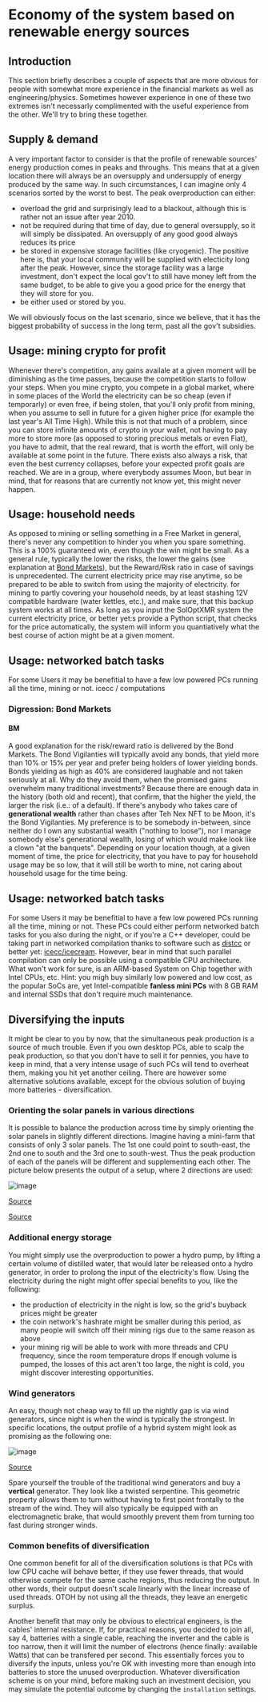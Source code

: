 # Economy of the system based on renewable energy sources

## Introduction 
This section briefly describes a couple of aspects that are more obvious for people with somewhat more experience in the financial markets as well as engineering/physics. 
Sometimes however experience in one of these two extremes isn't necessarly complimented with the useful experience from the other. 
We'll try to bring these together. 

## Supply & demand
A very important factor to consider is that the profile of renewable sources' energy production comes in peaks and throughs. 
This means that at a given location there will always be an oversupply and undersupply of energy produced by the same way.
In such circumstances, I can imagine only 4 scenarios sorted by the worst to best.
The peak overproduction can either:
- overload the grid and surprisingly lead to a blackout, although this is rather not an issue after year 2010.
- not be required during that time of day, due to general oversupply, so it will simply be dissipated. An oversupply of any good good always reduces its price
- be stored in expensive storage facilities (like cryogenic). The positive here is, that your local community will be supplied with electicity long after the peak. However, since the storage facility was a large investment, don't expect the local gov't to still have money left from the same budget, to be able to give you a good price for the energy that they will store for you.
- be either used or stored by you.

We will obviously focus on the last scenario, since we believe, that it has the biggest probability of success in the long term, past all the gov't subsidies.

## Usage: mining crypto for profit
Whenever there's competition, any gains availale at a given moment will be diminishing as the time passes, because the competition starts to follow your steps.
When you mine crypto, you compete in a global market, where in some places of the World the electricity can be so cheap (even if temporarly) or even free, if being stolen, that you'll only profit from mining, when you assume to sell in future for a given higher price (for example the last year's All Time High).
While this is not that much of a problem, since you can store infinite amounts of crypto in your wallet, not having to pay more to store more (as opposed to storing precious metals or even Fiat), you have to admit, that the real reward, that is worth the effort, will only be available at some point in the future.
There exists also always a risk, that even the best currency collapses, before your expected profit goals are reached. 
We are in a group, where everybody assumes Moon, but bear in mind, that for reasons that are currently not know yet, this might never happen.

## Usage: household needs
As opposed to mining or selling something in a Free Market in general, there's never any competition to hinder you when you spare something. This is a 100% guaranteed win, even though the win might be small.
As a general rule, typically the lower the risks, the lower the gains (see explanation at [Bond Markets](#bm)), but the Reward/Risk ratio in case of savings is unprecedented. 
The current electricity price may rise anytime, so be prepared to be able to switch from using the majority of electricity.
for mining to partly covering your household needs, by at least stashing 12V compatible hardware (water kettles, etc.), and make sure, that this backup system works at all times.
As long as you input the SolOptXMR system the current electricity price, or better yet:s provide a Python script, that checks for the price automatically, the system will inform you quantiatively what the best course of action might be at a given moment. 


## Usage: networked batch tasks
For some Users it may be benefitial to have a few low powered PCs running all the time, mining or not.
icecc / computations

### Digression: Bond Markets
#### BM
A good explanation for the risk/reward ratio is delivered by the Bond Markets. 
The Bond Vigilanties will typically avoid any bonds, that yield more than 10% or 15% per year and prefer being holders of lower yielding bonds. 
Bonds yielding as high as 40% are considered laughable and not taken seriously at all. 
Why do they avoid them, when the promised gains overwhelm many traditional investments? 
Because there are enough data in the history (both old and recent), that confirm, that the higher the yield, the larger the risk (i.e.: of a default).
If there's anybody who takes care of **generational wealth** rather than chases after Teh Nex NFT to be Moon, it's the Bond Vigilanties.
My preference is to be somebody in-between, since neither do I own any substantial wealth ("nothing to loose"), nor I manage somebody else's generational wealth, losing of which would make look like a clown "at the banquets". 
Depending on your location though, at a given moment of time, the price for electricity, that you have to pay for household usage may be so low, that it will still be worth to mine, not caring about household usage for the time being. 

## Usage: networked batch tasks
For some Users it may be benefitial to have a few low powered PCs running all the time, mining or not.
These PCs could either perform networked batch tasks for you also during the night, or if you're a C++ developer, could be taking part in networked compilation thanks to software such as [distcc](https://www.distcc.org/) or better yet: [icecc/icecream](https://github.com/icecc/icecream).
However, bear in mind that such parallel compilation can only be possible using a compatible CPU architecture.
What won't work for sure, is an ARM-based System on Chip together with Intel CPUs, etc. Hint: you migh buy similarly low powered and low cost, as the popular SoCs are, yet Intel-compatible **fanless mini PCs** with 8 GB RAM and internal SSDs that don't require much maintenance.

## Diversifying the inputs
It might be clear to you by now, that the simultaneous peak production is a source of much trouble.
Even if you own desktop PCs, able to scalp the peak production, so that you don't have to sell it for pennies, you have to keep in mind, that a very intense usage of such PCs will tend to overheat them, making you hit yet another ceiling.
There are however some alternative solutions available, except for the obvious solution of buying more batteries - diversification.

### Orienting the solar panels in various directions
It is possible to balance the production across time by simply orienting the solar panels in slightly different directions. 
Imagine having a mini-farm that consists of only 3 solar panels. 
The 1st one could point to south-east, the 2nd one to south and the 3rd one to south-west.
Thus the peak production of each of the panels will be different and supplementing each other.
The picture below presents the output of a setup, where 2 directions are used:

![image](https://user-images.githubusercontent.com/63722585/164888181-a4d5a7f9-f3ea-46b6-b261-b2c736df4b70.png)

[Source](https://pvlib-python.readthedocs.io/en/stable/gallery/irradiance-transposition/plot_mixed_orientation.html#sphx-glr-gallery-irradiance-transposition-plot-mixed-orientation-py)

[Source](https://pvlib-python.readthedocs.io/en/stable/gallery/irradiance-transposition/plot_mixed_orientation.html#sphx-glr-gallery-irradiance-transposition-plot-mixed-orientation-py)

### Additional energy storage
You might simply use the overproduction to power a hydro pump, by lifting a certain volume of distilled water, that would later be released onto a hydro generator, in order to prolong the input of the electricity's flow.
Using the electricity during the night might offer special benefits to you, like the following:
- the production of electricity in the night is low, so the grid's buyback prices might be greater
- the coin network's hashrate might be smaller during this period, as many people will switch off their mining rigs due to the same reason as above
- your mining rig will be able to work with more threads and CPU frequency, since the room temperature drops 
If enough volume is pumped, the losses of this act aren't too large, the night is cold, you might discover interesting opportunities.   


### Wind generators
An easy, though not cheap way to fill up the nightly gap is via wind generators, since night is when the wind is typically the strongest. 
In specific locations, the output profile of a hybrid system might look as promising as the following one:

![image](https://user-images.githubusercontent.com/63722585/164888207-cb7c3315-1dfb-4137-bc0a-80783f31b53b.png)

[Source](https://www.researchgate.net/publication/319236214_Wind-Solar_Hybrid_System_-_An_Innovative_and_Smart_Approach_to_Augment_Renewable_Generation_and_Moderate_Variability_to_the_Grid)

Spare yourself the trouble of the traditional wind generators and buy a **vertical** generator.
They look like a twisted serpentine.
This geometric property allows them to turn without having to first point frontally to the stream of the wind.
They will also typically be equipped with an electromagnetic brake, that would smoothly prevent them from turning too fast during stronger winds.


### Common benefits of diversification
One common benefit for all of the diversification solutions is that PCs with low CPU cache will behave better, if they use fewer threads, that would otherwise compete for the same cache regions, thus reducing the output.
In other words, their output doesn't scale linearly with the linear increase of used threads.
OTOH by not using all the threads, they leave an energetic surplus.

Another benefit that may only be obvious to electrical engineers, is the cables' internal resistance.
If, for practical reasons, you decided to join all, say 4, batteries with a single cable, reaching the inverter and the cable is too narrow, then it will limit the number of electrons (hence finally: available Watts) that can be transfered per second.
This essentially forces you to diversify the inputs, unless you're OK with investing more than enough into batteries to store the unused overproduction.
Whatever diversification scheme is on your mind, before making such an investment decision, you may simulate the potential outcome by changing the `installation` settings.
